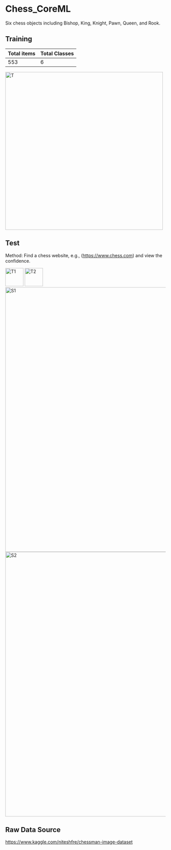 # Chess_CoreML
Six chess objects including Bishop, King, Knight, Pawn, Queen, and Rook.

## Training
Total items | Total Classes
----------- | -------------
553 | 6

<img width="495" alt="T" src="https://user-images.githubusercontent.com/54872601/118403110-755cbf80-b69f-11eb-9580-8bca5a30ffd0.png">

## Test
Method: Find a chess website, e.g., (https://www.chess.com) and view the confidence.

<img width="57" alt="T1" src="https://user-images.githubusercontent.com/54872601/118402940-bdc7ad80-b69e-11eb-90bb-575b70277538.png">
<img width="57" alt="T2" src="https://user-images.githubusercontent.com/54872601/118402939-bc968080-b69e-11eb-8af1-8da8479db141.png">

<img width="830" alt="S1" src="https://user-images.githubusercontent.com/54872601/118402888-78a37b80-b69e-11eb-8e8d-b7786a693aed.png">
<img width="830" alt="S2" src="https://user-images.githubusercontent.com/54872601/118402970-d932b880-b69e-11eb-97f5-9666c6afaad8.png">

## Raw Data Source
https://www.kaggle.com/niteshfre/chessman-image-dataset
